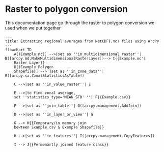 # Raster to polygon conversion

This documentation page go through the raster to polygon conversion we used when we put together


```mermaid
---
title: Extracting regional averages from NetCDF(.nc) files using ArcPy 
---
flowchart TD
    A[(Example.nc)] -->|set as ''in_multidimensional_raster''| B([arcpy.md.MakeMultidimensionalRasterLayer])--> C{{Example.nc's 
    Raster Layer}}
    D[(Example Polygon
    Shapefile)] --> |set as ''in_zone_data''| E([arcpy.sa.ZonalStatisticsAsTable])
    
    C -->|set as ''in_value_raster''| E
     
    E -->|to find zonal average, 
    set ''statistics_type='MEAN_STD' ''| F{{Example.csv}}

    F -->|set as ''join_table''| G([arcpy.management.AddJoin])

    D -->|set as ''in_layer_or_view''| G

    G --> H{{Temporary/in memory join
    bewteen Example.csv & Example Shapefile}}

    H -->|set as ''in_features''| I([arcpy.management.CopyFeatures])

    I --> J{{Permenantly joined feature class}}
```

